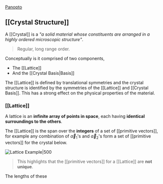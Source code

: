 [Panopto](https://uniofbath.cloud.panopto.eu/Panopto/Pages/Viewer.aspx?id=b38d2955-d96b-43b8-bbde-acc101089255)

## [[Crystal Structure]]
A [[Crystal]] is a *"a solid material whose constituents are arranged in a highly ordered microscopic structure"*.

> Regular, long range order.

Conceptually is it comprised of two components,

- The [[Lattice]]
- And the [[Crystal Basis|Basis]]

The [[Lattice]] is defined by translational symmetries and the crystal structure is identified by the symmetries of the [[Lattice]] and [[Crystal Basis]]. This has a strong effect on the physical properties of the material.

### [[Lattice]]
A lattice is an **infinite array of points in space**, each having **identical surroundings to the others**.

The [[Lattice]] is the span over the **integers** of a set of [[primitive vectors]], for example any combination of $\vec{a}_1$'s and $\vec{a}_2$'s form a set of [[primitive vectors]] for the crystal below.

![Lattice Example|500](https://www.physics-in-a-nutshell.com/img/content/solid-state-physics/two-dimensional-lattice.svg)

> This highlights that the [[primitive vectors]] for a [[Lattice]] are **not unique**.

The lengths of these
